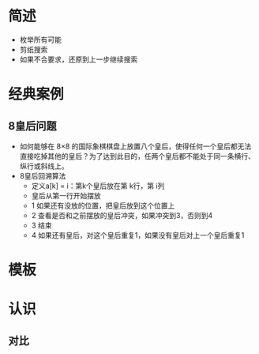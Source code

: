 # 简述
- 枚举所有可能
- 剪纸搜索
- 如果不合要求，还原到上一步继续搜索

# 经典案例 
## 8皇后问题
- 如何能够在 8×8 的国际象棋棋盘上放置八个皇后，使得任何一个皇后都无法直接吃掉其他的皇后？为了达到此目的，任两个皇后都不能处于同一条横行、纵行或斜线上。
- 8皇后回溯算法
  - 定义a[k] = i：第k个皇后放在第 k行，第 i列
  - 皇后从第一行开始摆放
  - 1 如果还有没放的位置，把皇后放到这个位置上
  - 2 查看是否和之前摆放的皇后冲突，如果冲突到3，否则到4
  - 3 结束
  - 4 如果还有皇后，对这个皇后重复1，如果没有皇后对上一个皇后重复1

# 模板

# 认识

## 对比
